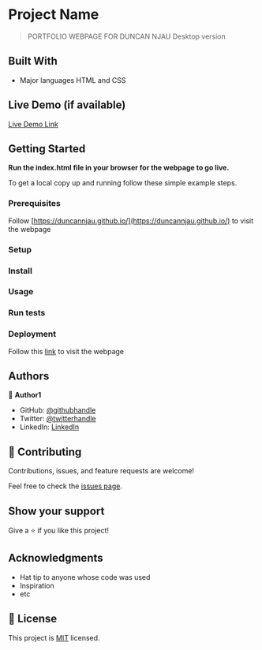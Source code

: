 
# Project Name

> PORTFOLIO WEBPAGE FOR DUNCAN NJAU Desktop version


## Built With

- Major languages
HTML and CSS

## Live Demo (if available)

[Live Demo Link](https://livedemo.com)


## Getting Started

**Run the index.html file in your browser for the webpage to go live.**


To get a local copy up and running follow these simple example steps.

### Prerequisites
Follow [https://duncannjau.github.io/](https://duncannjau.github.io/) to  visit the webpage
### Setup

### Install

### Usage

### Run tests

### Deployment
Follow this [link](https://duncannjau.github.io/)  to visit the webpage
## Authors

👤 **Author1**

- GitHub: [@githubhandle](https://github.com/Duncannjau)
- Twitter: [@twitterhandle](https://twitter.com/duncannjau)
- LinkedIn: [LinkedIn](https://linkedin.com/in/duncannjau)

## 🤝 Contributing

Contributions, issues, and feature requests are welcome!

Feel free to check the [issues page](../../issues/).

## Show your support

Give a ⭐️ if you like this project!

## Acknowledgments

- Hat tip to anyone whose code was used
- Inspiration
- etc

## 📝 License

This project is [MIT](./MIT.md) licensed.
